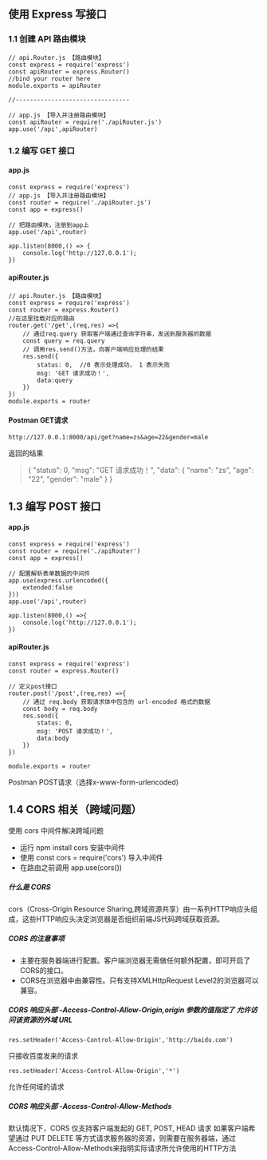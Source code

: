 ## 使用 Express 写接口

### 1.1 创建 API 路由模块

```
// api.Router.js 【路由模块】
const express = require('express')
const apiRouter = express.Router()
//bind your router here
module.exports = apiRouter

//--------------------------------

// app.js 【导入并注册路由模块】
const apiRouter = require('./apiRouter.js')
app.use('/api',apiRouter)
```
### 1.2 编写 GET 接口
#### app.js

```
const express = require('express')
// app.js 【导入并注册路由模块】
const router = require('./apiRouter.js')
const app = express()

// 把路由模块，注册到app上
app.use('/api',router)

app.listen(8000,() => {
    console.log('http://127.0.0.1');
})
```
#### apiRouter.js

```
// api.Router.js 【路由模块】
const express = require('express')
const router = express.Router()
//在这里挂载对应的路由
router.get('/get',(req,res) =>{
    // 通过req.query 获取客户端通过查询字符串，发送到服务器的数据
    const query = req.query
    // 调用res.send()方法，向客户端响应处理的结果
    res.send({
        status: 0,  //0 表示处理成功， 1 表示失败
        msg: 'GET 请求成功！',
        data:query
    })
})
module.exports = router
```
#### Postman GET请求

```
http://127.0.0.1:8000/api/get?name=zs&age=22&gender=male
```
返回的结果
> {
    "status": 0,
    "msg": "GET 请求成功！",
    "data": {
        "name": "zs",
        "age": "22",
        "gender": "male"
    }
}

## 1.3 编写 POST 接口
#### app.js

```
const express = require('express')
const router = require('./apiRouter')
const app = express()

// 配置解析表单数据的中间件
app.use(express.urlencoded({
    extended:false
}))
app.use('/api',router)

app.listen(8000,() =>{
    console.log('http://127.0.0.1');
})
```

#### apiRouter.js

```
const express = require('express')
const router = express.Router()

// 定义post接口
router.post('/post',(req,res) =>{
    // 通过 req.body 获取请求体中包含的 url-encoded 格式的数据
    const body = req.body
    res.send({
        status: 0,
        msg: 'POST 请求成功！',
        data:body
    })
})

module.exports = router
```
Postman POST请求（选择x-www-form-urlencoded)

## 1.4 CORS 相关（跨域问题）
使用 cors 中间件解决跨域问题
- 运行 npm install cors 安装中间件
- 使用 const cors = require('cors') 导入中间件
- 在路由之前调用 app.use(cors())

##### 什么是 CORS
cors（Cross-Origin Resource Sharing,跨域资源共享）由一系列HTTP响应头组成，这些HTTP响应头决定浏览器是否组织前端JS代码跨域获取资源。
##### CORS 的注意事项
- 主要在服务器端进行配置。客户端浏览器无需做任何额外配置，即可开启了CORS的接口。
- CORS在浏览器中由兼容性。只有支持XMLHttpRequest Level2的浏览器可以兼容。
##### CORS 响应头部 -Access-Control-Allow-Origin,origin 参数的值指定了 **允许访问该资源的外域 URL**

```
res.setHeader('Access-Control-Allow-Origin','http://baidu.com')
```
只接收百度发来的请求

```
res.setHeader('Access-Control-Allow-Origin','*')
```
允许任何域的请求

 ##### CORS 响应头部 -Access-Control-Allow-Methods
 默认情况下，CORS 仅支持客户端发起的 GET, POST, HEAD 请求
如果客户端希望通过 PUT DELETE 等方式请求服务器的资源，则需要在服务器端，通过Access-Control-Allow-Methods来指明实际请求所允许使用的HTTP方法







